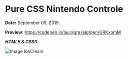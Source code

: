 # Pure CSS Nintendo Controle

**Date:** September 09, 2019 

**Preview:** https://codepen.io/lauragrassig/pen/GRKxomM

***HTML5 & CSS3***

![Image IceCream](https://i.ibb.co/s6w80BZ/newgame.png)
